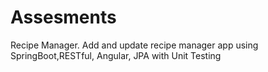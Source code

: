 # Assesments
Recipe Manager. Add and update recipe manager app using SpringBoot,RESTful, Angular, JPA with Unit Testing
